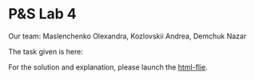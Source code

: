 # P&S Lab 4 

Our team: Maslenchenko Olexandra, Kozlovskii Andrea, Demchuk Nazar

The task given is here:

For the solution and explanation, please launch the <a href = "pornhub.com">html-flie</a>.
